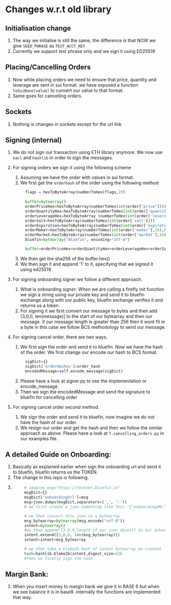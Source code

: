 # Changes w.r.t old library
## Initialisation change
1. The way we initialise is still the same, the difference is that NOW we give `SEED_PHRASE` as `TEST_ACCT_KEY`
2. Currently we support test phrase only and we sign it using ED25519


## Placing/Cancelling Orders
1. Now while placing orders we need to ensure that price, quantity and leverage are sent in sui format. we have exposed a function `toSuiBase(value)` to convert our value to that format.
2. Same goes for cancelling orders.

## Sockets
1. Nothing is changes in sockets except for the url link

## Signing  (internal)
1. We do not sign our transaction using ETH library anymore. We now use `nacl` and `hashlib` in order to sign the messages.
2. For signing orders we sign it using the following scheme
   1. Assuming we have the order with values in sui format.
   2. We first get the `orderhash` of the order using the following method
      ```python        flags = self.get_order_flags(order)
        flags = hexToByteArray(numberToHex(flags,2))
        
        buffer=bytearray()
        orderPriceHex=hexToByteArray(numberToHex(int(order["price"])))
        orderQuantityHex=hexToByteArray(numberToHex(int(order['quantity'])))
        orderLeverageHex=hexToByteArray (numberToHex(int(order['leverage'])))
        orderSalt=hexToByteArray(numberToHex(int(order['salt'])))
        orderExpiration=hexToByteArray(numberToHex(int(order['expiration']),16))
        orderMaker=hexToByteArray(numberToHex(int(order['maker'],16),64))
        orderMarket=hexToByteArray(numberToHex(int(order['market'],16),64))
        bluefin=bytearray("Bluefin", encoding="utf-8")

        buffer=orderPriceHex+orderQuantityHex+orderLeverageHex+orderSalt+orderExpiration+orderMaker+orderMarket+flags+bluefin
        ```
   3. We then get the sha256 of the buffer.hex()
   4. We then sign it and append '1' to it, specifying that we signed it using ed25519
3. For signing onboarding signer we follow a different approach.
   1. What is onboarding signer: When we are calling a firefly init function we sign a string using our private key and send it to bluefin exchange along with our public key, bluefin exchange verifies it and returns us a token.
   2. For signing it we first convert our message to bytes and then add [3,0,0, len(message)] to the start of our bytearray and then our message. if our message length is greater than 256 then it wont fit in a byte in this case we follow BCS methodology to send our message.

4. For signing cancel order, there are two ways.
   1. We first sign the order and send it to bluefin. Now we have the hash of the order. We first change our encode our hash to BCS format.
      ```python        
        sigDict={}
        sigDict['orderHashes']=order_hash
        encodedMessage=self.encode_message(sigDict)
        ```
   2. Please have a look at signer.py to see the implementation or encode_message.
   3. Then we sign the encodedMessage and send the signature to bluefin for cancelling order
5. For signing cancel order second method.
   1. We sign the order and send it to bluefin, now imagine we do not have the hash of our order.
   2. We resign our order and get the hash and then we follow the similar approach as above. Please have a look at `7.cancelling_orders.py` in our examples file.



## A detailed Guide on Onboarding:
1. Basically as explained earlier when sign the onboarding url and send it to bluefin, bluefin returns us the TOKEN.
2. The change in this repo is following. 
3. ```python 
        # imagine msg="https://testnet.bluefin.io"
        msgDict={}
        msgDict['onboardingUrl']=msg
        msg=json.dumps(msgDict,separators=(',', ':'))
        # we first create a json something like this '{"onboardingURL":"https://testnet.bluefin.io"}

        # we then convert this json to a bytearray
        msg_bytearray=bytearray(msg.encode("utf-8"))
        intent=bytearray()
        #we then append [3,0,0,length of our json object] to our intent bytearray
        intent.extend([3,0,0, len(msg_bytearray)])
        intent=intent+msg_bytearray

        # we then take a blake2b hash of intent bytearray we created
        hash=hashlib.blake2b(intent,digest_size=32)
        #then we finally sign the hash
   ```
## Margin Bank:
1. When you insert money to margin bank we give it in BASE 6 but when we see balance it is in base9.  internally the functions are implemented that way.
